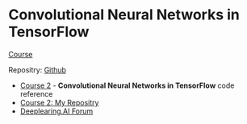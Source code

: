 # Convolutional Neural Networks in TensorFlow

[Course](https://www.coursera.org/learn/convolutional-neural-networks-tensorflow/home/welcome)

Repositry: [Github](https://github.com/ThivaV/Introduction-to-TensorFlow)

* [Course 2](https://github.com/https-deeplearning-ai/tensorflow-1-public/tree/main/C2) - **Convolutional Neural Networks in TensorFlow** code reference
* [Course 2: My Repositry](https://github.com/ThivaV/Introduction-to-TensorFlow/tree/master/C2) 
* [Deeplearing.AI Forum](https://community.deeplearning.ai/c/tf1/tf1-course-2)